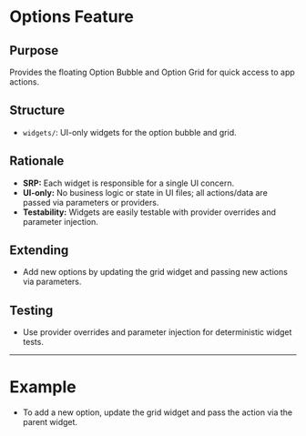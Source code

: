 # Options Feature

## Purpose
Provides the floating Option Bubble and Option Grid for quick access to app actions.

## Structure
- `widgets/`: UI-only widgets for the option bubble and grid.

## Rationale
- **SRP:** Each widget is responsible for a single UI concern.
- **UI-only:** No business logic or state in UI files; all actions/data are passed via parameters or providers.
- **Testability:** Widgets are easily testable with provider overrides and parameter injection.

## Extending
- Add new options by updating the grid widget and passing new actions via parameters.

## Testing
- Use provider overrides and parameter injection for deterministic widget tests.

---

# Example
- To add a new option, update the grid widget and pass the action via the parent widget.
